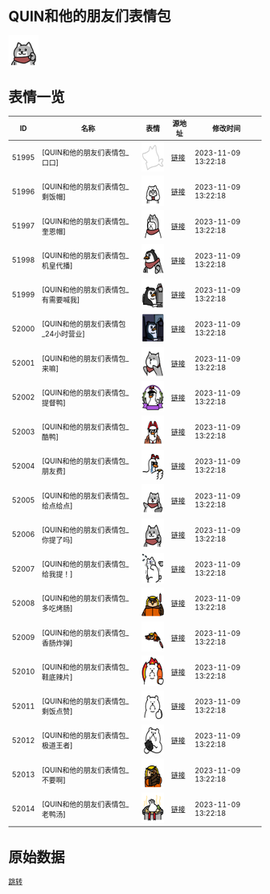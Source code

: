 # QUIN和他的朋友们表情包

<img src="./cover.png" height="60" alt="cover" />

# 表情一览

|ID|名称|表情|源地址|修改时间|
|----|----|----|----|----|
|51995|[QUIN和他的朋友们表情包_口口]|<img src="./pic/051995_%5BQUIN和他的朋友们表情包_口口%5D.png" height="60" alt="口口"/>|[链接](https://i0.hdslb.com/bfs/garb/13cdf3cf07809d1d40b5861c2e3685416b880df1.png)|2023-11-09 13:22:18|
|51996|[QUIN和他的朋友们表情包_剩饭帽]|<img src="./pic/051996_%5BQUIN和他的朋友们表情包_剩饭帽%5D.png" height="60" alt="剩饭帽"/>|[链接](https://i0.hdslb.com/bfs/garb/0ae450c41a6108f8498e5414cb22a60ad31ee3f7.png)|2023-11-09 13:22:18|
|51997|[QUIN和他的朋友们表情包_奎恩帽]|<img src="./pic/051997_%5BQUIN和他的朋友们表情包_奎恩帽%5D.png" height="60" alt="奎恩帽"/>|[链接](https://i0.hdslb.com/bfs/garb/9b1a8a7bcc9f9a88d8e73a2dd3e6b913b6280a5c.png)|2023-11-09 13:22:18|
|51998|[QUIN和他的朋友们表情包_机皇代播]|<img src="./pic/051998_%5BQUIN和他的朋友们表情包_机皇代播%5D.png" height="60" alt="机皇代播"/>|[链接](https://i0.hdslb.com/bfs/garb/873d8e67bf6c57fa4d67222ade66f0ebea2ac95d.png)|2023-11-09 13:22:18|
|51999|[QUIN和他的朋友们表情包_有需要喊我]|<img src="./pic/051999_%5BQUIN和他的朋友们表情包_有需要喊我%5D.png" height="60" alt="有需要喊我"/>|[链接](https://i0.hdslb.com/bfs/garb/1fb76214e293ec0477b85fa6e78d2fa1d52869f2.png)|2023-11-09 13:22:18|
|52000|[QUIN和他的朋友们表情包_24小时营业]|<img src="./pic/052000_%5BQUIN和他的朋友们表情包_24小时营业%5D.png" height="60" alt="24小时营业"/>|[链接](https://i0.hdslb.com/bfs/garb/a06509ac254b86948c04459d296a4e67129bb0fb.png)|2023-11-09 13:22:18|
|52001|[QUIN和他的朋友们表情包_来嘛]|<img src="./pic/052001_%5BQUIN和他的朋友们表情包_来嘛%5D.png" height="60" alt="来嘛"/>|[链接](https://i0.hdslb.com/bfs/garb/1b0f4b7764782e31f32ca1325bf1aa44b5cda481.png)|2023-11-09 13:22:18|
|52002|[QUIN和他的朋友们表情包_提督鸭]|<img src="./pic/052002_%5BQUIN和他的朋友们表情包_提督鸭%5D.png" height="60" alt="提督鸭"/>|[链接](https://i0.hdslb.com/bfs/garb/7324481205bc93dab6cd01cf861ab3865bd7445d.png)|2023-11-09 13:22:18|
|52003|[QUIN和他的朋友们表情包_酷鸭]|<img src="./pic/052003_%5BQUIN和他的朋友们表情包_酷鸭%5D.png" height="60" alt="酷鸭"/>|[链接](https://i0.hdslb.com/bfs/garb/f5542d78886eb2fb22e29dc58e4031d4af250064.png)|2023-11-09 13:22:18|
|52004|[QUIN和他的朋友们表情包_朋友费]|<img src="./pic/052004_%5BQUIN和他的朋友们表情包_朋友费%5D.png" height="60" alt="朋友费"/>|[链接](https://i0.hdslb.com/bfs/garb/38938e0a6e0424801b7c1379fb22c9010d12f03c.png)|2023-11-09 13:22:18|
|52005|[QUIN和他的朋友们表情包_给点给点]|<img src="./pic/052005_%5BQUIN和他的朋友们表情包_给点给点%5D.png" height="60" alt="给点给点"/>|[链接](https://i0.hdslb.com/bfs/garb/837581be46f6c53564c403a10c39215fae7f0e75.png)|2023-11-09 13:22:18|
|52006|[QUIN和他的朋友们表情包_你提了吗]|<img src="./pic/052006_%5BQUIN和他的朋友们表情包_你提了吗%5D.png" height="60" alt="你提了吗"/>|[链接](https://i0.hdslb.com/bfs/garb/65052f4866d915f1323b8dbc4c07334e6e602b51.png)|2023-11-09 13:22:18|
|52007|[QUIN和他的朋友们表情包_给我提！]|<img src="./pic/052007_%5BQUIN和他的朋友们表情包_给我提！%5D.png" height="60" alt="给我提！"/>|[链接](https://i0.hdslb.com/bfs/garb/d2e619e35ff7a9a5740d8dc15b430879c2a9b005.png)|2023-11-09 13:22:18|
|52008|[QUIN和他的朋友们表情包_多吃烤肠]|<img src="./pic/052008_%5BQUIN和他的朋友们表情包_多吃烤肠%5D.png" height="60" alt="多吃烤肠"/>|[链接](https://i0.hdslb.com/bfs/garb/be0b87ab093f2bfbd27d55717403b4e3901dff9f.png)|2023-11-09 13:22:18|
|52009|[QUIN和他的朋友们表情包_香肠炸弹]|<img src="./pic/052009_%5BQUIN和他的朋友们表情包_香肠炸弹%5D.png" height="60" alt="香肠炸弹"/>|[链接](https://i0.hdslb.com/bfs/garb/8894a880db1020a9382581a413d7c6ca2b6ca631.png)|2023-11-09 13:22:18|
|52010|[QUIN和他的朋友们表情包_鞋底辣片]|<img src="./pic/052010_%5BQUIN和他的朋友们表情包_鞋底辣片%5D.png" height="60" alt="鞋底辣片"/>|[链接](https://i0.hdslb.com/bfs/garb/a5a730e46e5f71e54194e52e16413d114de9ca5c.png)|2023-11-09 13:22:18|
|52011|[QUIN和他的朋友们表情包_剩饭点赞]|<img src="./pic/052011_%5BQUIN和他的朋友们表情包_剩饭点赞%5D.png" height="60" alt="剩饭点赞"/>|[链接](https://i0.hdslb.com/bfs/garb/3a08f73f20e5270454b55b32c9aaeb49f357c971.png)|2023-11-09 13:22:18|
|52012|[QUIN和他的朋友们表情包_极道王者]|<img src="./pic/052012_%5BQUIN和他的朋友们表情包_极道王者%5D.png" height="60" alt="极道王者"/>|[链接](https://i0.hdslb.com/bfs/garb/02aa11b28076eda3277616d8edc85581e5a135c8.png)|2023-11-09 13:22:18|
|52013|[QUIN和他的朋友们表情包_不要啊]|<img src="./pic/052013_%5BQUIN和他的朋友们表情包_不要啊%5D.png" height="60" alt="不要啊"/>|[链接](https://i0.hdslb.com/bfs/garb/e7809179a21d113d4558ed50cffeef2ba1bcea27.png)|2023-11-09 13:22:18|
|52014|[QUIN和他的朋友们表情包_老鸭汤]|<img src="./pic/052014_%5BQUIN和他的朋友们表情包_老鸭汤%5D.png" height="60" alt="老鸭汤"/>|[链接](https://i0.hdslb.com/bfs/garb/75575d16678676b07d7df7c1987c03bc2aa6bbbf.png)|2023-11-09 13:22:18|

# 原始数据

[跳转](./raw.json)

